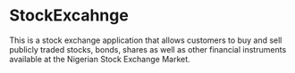 # StockExcahnge
This is a stock exchange application that allows customers to buy and sell publicly traded stocks, bonds, shares as well as other financial instruments available at the Nigerian Stock Exchange Market.
